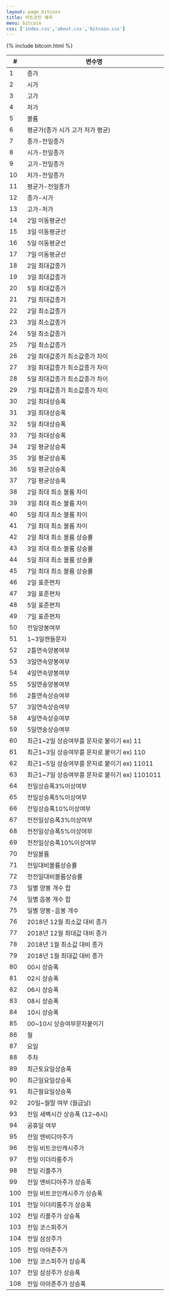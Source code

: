 ```yaml
---
layout: page_bitcoin
title: 비트코인 예측
menu: bitcoin
css: ['index.css','about.css','bitcoin.css']
---
```


{% include bitcoin.html %}

| #   | 변수명                                         |
|-----|------------------------------------------------|
| 1   | 종가                                           |
| 2   | 시가                                           |
| 3   | 고가                                           |
| 4   | 저가                                           |
| 5   | 볼륨                                           |
| 6   | 평균가(종가 시가 고가 저가 평균)               |
| 7   | 종가-전일종가                                  |
| 8   | 시가-전일종가                                  |
| 9   | 고가-전일종가                                  |
| 10  | 저가-전일종가                                  |
| 11  | 평균가-전일종가                                |
| 12  | 종가-시가                                      |
| 13  | 고가-저가                                      |
| 14  | 2일 이동평균선                                 |
| 15  | 3일 이동평균선                                 |
| 16  | 5일 이동평균선                                 |
| 17  | 7일 이동평균선                                 |
| 18  | 2일 최대값종가                                 |
| 19  | 3일 최대값종가                                 |
| 20  | 5일 최대값종가                                 |
| 21  | 7일 최대값종가                                 |
| 22  | 2일 최소값종가                                 |
| 23  | 3일 최소값종가                                 |
| 24  | 5일 최소값종가                                 |
| 25  | 7일 최소값종가                                 |
| 26  | 2일 최대값종가 최소값종가 차이                 |
| 27  | 3일 최대값종가 최소값종가 차이                 |
| 28  | 5일 최대값종가 최소값종가 차이                 |
| 29  | 7일 최대값종가 최소값종가 차이                 |
| 30  | 2일 최대상승폭                                 |
| 31  | 3일 최대상승폭                                 |
| 32  | 5일 최대상승폭                                 |
| 33  | 7일 최대상승폭                                 |
| 34  | 2일 평균상승폭                                 |
| 35  | 3일 평균상승폭                                 |
| 36  | 5일 평균상승폭                                 |
| 37  | 7일 평균상승폭                                 |
| 38  | 2일 최대 최소 볼륨 차이                        |
| 39  | 3일 최대 최소 볼륨 차이                        |
| 40  | 5일 최대 최소 볼륨 차이                        |
| 41  | 7일 최대 최소 볼륨 차이                        |
| 42  | 2일 최대 최소 볼륨 상승률                      |
| 43  | 3일 최대 최소 볼륨 상승률                      |
| 44  | 5일 최대 최소 볼륨 상승률                      |
| 45  | 7일 최대 최소 볼륨 상승률                      |
| 46  | 2일 표준편차                                   |
| 47  | 3일 표준편차                                   |
| 48  | 5일 표준편차                                   |
| 49  | 7일 표준편차                                   |
| 50  | 전일양봉여부                                   |
| 51  | 1~3일캔들문자                                  |
| 52  | 2틀연속양봉여부                                |
| 53  | 3일연속양봉여부                                |
| 54  | 4일연속양봉여부                                |
| 55  | 5일연송양봉여부                                |
| 56  | 2틀연속상승여부                                |
| 57  | 3일연속상승여부                                |
| 58  | 4일연속상승여부                                |
| 59  | 5일연송상승여부                                |
| 60  | 최근1~2일 상승여부를 문자로 붙이기 ex) 11      |
| 61  | 최근1~3일 상승여부를 문자로 붙이기 ex) 110     |
| 62  | 최근1~5일 상승여부를 문자로 붙이기 ex) 11011   |
| 63  | 최근1~7일 상승여부를 문자로 붙이기 ex) 1101011 |
| 64  | 전일상승폭3%이상여부                           |
| 65  | 전일상승폭5%이상여부                           |
| 66  | 전일상승폭10%이상여부                          |
| 67  | 전전일상승폭3%이상여부                         |
| 68  | 전전일상승폭5%이상여부                         |
| 69  | 전전일상승폭10%이상여부                        |
| 70  | 전일볼륨                                       |
| 71  | 전일대비볼륨상승률                             |
| 72  | 전전일대비볼륨상승률                           |
| 73  | 일별 양봉 개수 합                              |
| 74  | 일별 음봉 개수 합                              |
| 75  | 일별 양봉-음봉 개수                            |
| 76  | 2018년 12월 최소값 대비 종가                   |
| 77  | 2018년 12월 최대값 대비 종가                   |
| 78  | 2018년 1월 최소값 대비 종가                    |
| 79  | 2018년 1월 최대값 대비 종가                    |
| 80  | 00시 상승폭                                    |
| 81  | 02시 상승폭                                    |
| 82  | 06시 상승폭                                    |
| 83  | 08시 상승폭                                    |
| 84  | 10시 상승폭                                    |
| 85  | 00~10시 상승여부문자붙이기                     |
| 86  | 월                                             |
| 87  | 요일                                           |
| 88  | 주차                                           |
| 89  | 최근토요일상승폭                               |
| 90  | 최근일요일상승폭                               |
| 91  | 최근월요일상승폭                               |
| 92  | 20일~월말 여부 (월급날)                        |
| 93  | 전일 새벽시간 상승폭 (12~6시)                  |
| 94  | 공휴일 여부                                    |
| 95  | 전일 엔비디아주가                              |
| 96  | 전일 비트코인캐시주가                          |
| 97  | 전일 이더리룸주가                              |
| 98  | 전일 리플주가                                  |
| 99  | 전일 엔비디아주가 상승폭                       |
| 100 | 전일 비트코인캐시주가 상승폭                   |
| 101 | 전일 이더리룸주가 상승폭                       |
| 102 | 전일 리플주가 상승폭                           |
| 103 | 전일 코스피주가                                |
| 104 | 전일 삼성주가                                  |
| 105 | 전일 아마존주가                                |
| 106 | 전일 코스피주가 상승폭                         |
| 107 | 전일 삼성주가 상승폭                           |
| 108 | 전일 아마존주가 상승폭                         |